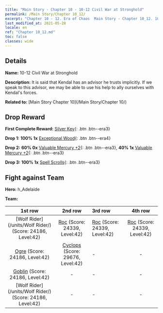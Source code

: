 ```yaml
---
title: "Main Story - Chapter 10 - 10-12 Civil War at Stronghold"
permalink: /Main Story/Chapter 10_12/
excerpt: "Chapter 10 - 12. Era of Chaos  Main Story - Chapter 10_12. 10-12 Civil War at Stronghold"
last_modified_at: 2021-05-28
locale: en
ref: "Chapter 10_12.md"
toc: false
classes: wide
---
```


## Details

 **Name:** 10-12 Civil War at Stronghold

 **Description:** It is said that Kendal has an advisor he trusts implicitly. If we speak to this advisor, we may be able to use his help to ally ourselves with Kendal's forces.

 **Related to:** [Main Story Chapter 10](/Main Story/Chapter 10/)

## Drop Reward

 **First Complete Reward:** [Silver Key](/Items/con_693/){: .btn .btn--era3}

 **Drop 1:** **100% 1x** [Exceptional Wood](/Items/mat_34/){: .btn .btn--era4}

 **Drop 2:** **60% 0x** [Valuable Mercury +2](/Items/mat_28/){: .btn .btn--era3}, **40% 1x** [Valuable Mercury +2](/Items/mat_28/){: .btn .btn--era3}

 **Drop 3:** **100% 1x** [Spell Scrolls](/Items/con_694/){: .btn .btn--era3}


## Fight against Team
 **Hero:** h_Adelaide

 **Team:**


  | 1st row | 2nd row | 3rd row | 4th row |
  |:----:|:----:|:----|:----:|
  | [Wolf Rider](/units/Wolf Rider/) (Score: 24186, Level:42)  | [Roc](/units/Roc/) (Score: 24339, Level:42)  | [Roc](/units/Roc/) (Score: 24339, Level:42)  | [Roc](/units/Roc/) (Score: 24339, Level:42)  |
  | [Ogre](/units/Ogre/) (Score: 24186, Level:42)  | [Cyclops](/units/Cyclops/) (Score: 29676, Level:42)  | - | - |
  | [Goblin](/units/Goblin/) (Score: 24186, Level:42)  | - | - | - |
  | [Wolf Rider](/units/Wolf Rider/) (Score: 24186, Level:42)  | - | - | - |


